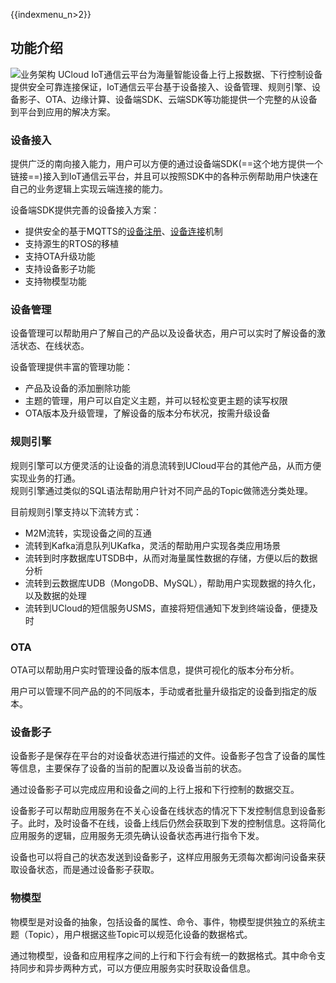 {{indexmenu_n>2}}


## 功能介绍
![业务架构](https://static.ucloud.cn/3ef5bfbae0c549d8be1decdf08c100d1.png)
UCloud IoT通信云平台为海量智能设备上行上报数据、下行控制设备提供安全可靠连接保证，IoT通信云平台基于设备接入、设备管理、规则引擎、设备影子、OTA、边缘计算、设备端SDK、云端SDK等功能提供一个完整的从设备到平台到应用的解决方案。


### 设备接入
提供广泛的南向接入能力，用户可以方便的通过设备端SDK(==这个地方提供一个链接==)接入到IoT通信云平台，并且可以按照SDK中的各种示例帮助用户快速在自己的业务逻辑上实现云端连接的能力。 

设备端SDK提供完善的设备接入方案：
- 提供安全的基于MQTTS的[设备注册]()、[设备连接]()机制
- 支持源生的RTOS的移植
- 支持OTA升级功能
- 支持设备影子功能
- 支持物模型功能


### 设备管理
设备管理可以帮助用户了解自己的产品以及设备状态，用户可以实时了解设备的激活状态、在线状态。

设备管理提供丰富的管理功能：
- 产品及设备的添加删除功能
- 主题的管理，用户可以自定义主题，并可以轻松变更主题的读写权限
- OTA版本及升级管理，了解设备的版本分布状况，按需升级设备


### 规则引擎
规则引擎可以方便灵活的让设备的消息流转到UCloud平台的其他产品，从而方便实现业务的打通。  
规则引擎通过类似的SQL语法帮助用户针对不同产品的Topic做筛选分类处理。

目前规则引擎支持以下流转方式：
- M2M流转，实现设备之间的互通
- 流转到Kafka消息队列UKafka，灵活的帮助用户实现各类应用场景
- 流转到时序数据库UTSDB中，从而对海量属性数据的存储，方便以后的数据分析
- 流转到云数据库UDB（MongoDB、MySQL），帮助用户实现数据的持久化，以及数据的处理
- 流转到UCloud的短信服务USMS，直接将短信通知下发到终端设备，便捷及时


### OTA
OTA可以帮助用户实时管理设备的版本信息，提供可视化的版本分布分析。

用户可以管理不同产品的的不同版本，手动或者批量升级指定的设备到指定的版本。

### 设备影子
设备影子是保存在平台的对设备状态进行描述的文件。设备影子包含了设备的属性等信息，主要保存了设备的当前的配置以及设备当前的状态。

通过设备影子可以完成应用和设备之间的上行上报和下行控制的数据交互。

设备影子可以帮助应用服务在不关心设备在线状态的情况下下发控制信息到设备影子。此时，及时设备不在线，设备上线后仍然会获取到下发的控制信息。这将简化应用服务的逻辑，应用服务无须先确认设备状态再进行指令下发。

设备也可以将自己的状态发送到设备影子，这样应用服务无须每次都询问设备来获取设备状态，而是通过设备影子获取。


### 物模型
物模型是对设备的抽象，包括设备的属性、命令、事件，物模型提供独立的系统主题（Topic），用户根据这些Topic可以规范化设备的数据格式。

通过物模型，设备和应用程序之间的上行和下行会有统一的数据格式。其中命令支持同步和异步两种方式，可以方便应用服务实时获取设备信息。

